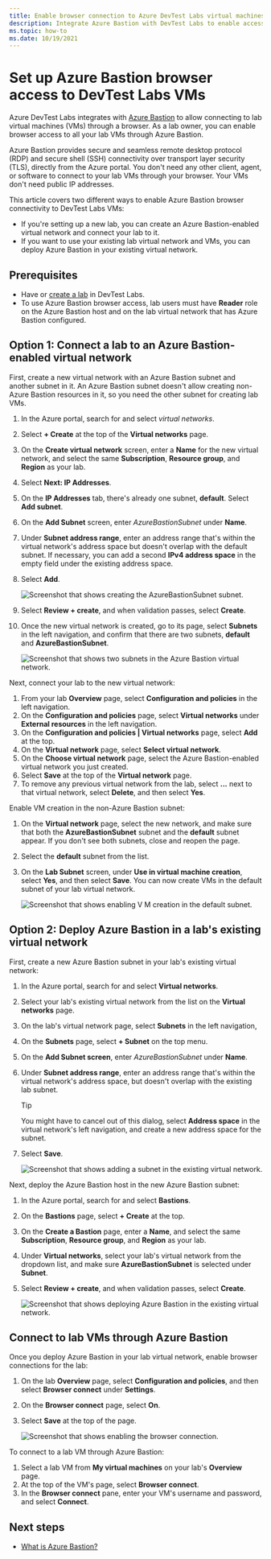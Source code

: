 ```yaml
---
title: Enable browser connection to Azure DevTest Labs virtual machines
description: Integrate Azure Bastion with DevTest Labs to enable accessing lab virtual machines (VMs) through a browser.
ms.topic: how-to
ms.date: 10/19/2021
---
```


# Set up Azure Bastion browser access to DevTest Labs VMs

Azure DevTest Labs integrates with [Azure Bastion](../bastion/index.yml) to allow connecting to lab virtual machines (VMs) through a browser. As a lab owner, you can enable browser access to all your lab VMs through Azure Bastion.

Azure Bastion provides secure and seamless remote desktop protocol (RDP) and secure shell (SSH) connectivity over transport layer security (TLS), directly from the Azure portal. You don't need any other client, agent, or software to connect to your lab VMs through your browser. Your VMs don't need public IP addresses.

This article covers two different ways to enable Azure Bastion browser connectivity to DevTest Labs VMs:

- If you're setting up a new lab, you can create an Azure Bastion-enabled virtual network and connect your lab to it.
- If you want to use your existing lab virtual network and VMs, you can deploy Azure Bastion in your existing virtual network.

## Prerequisites

- Have or [create a lab](tutorial-create-custom-lab.md#create-a-lab) in DevTest Labs.
- To use Azure Bastion browser access, lab users must have **Reader** role on the Azure Bastion host and on the lab virtual network that has Azure Bastion configured.

## Option 1: Connect a lab to an Azure Bastion-enabled virtual network

First, create a new virtual network with an Azure Bastion subnet and another subnet in it. An Azure Bastion subnet doesn't allow creating non-Azure Bastion resources in it, so you need the other subnet for creating lab VMs.

1. In the Azure portal, search for and select *virtual networks*.
1. Select **+ Create** at the top of the **Virtual networks** page.
1. On the **Create virtual network** screen, enter a **Name** for the new virtual network, and select the same **Subscription**, **Resource group**, and **Region** as your lab.
1. Select **Next: IP Addresses**.
1. On the **IP Addresses** tab, there's already one subnet, **default**. Select **Add subnet**.
1. On the **Add Subnet** screen, enter *AzureBastionSubnet* under **Name**.
1. Under **Subnet address range**, enter an address range that's within the virtual network's address space but doesn't overlap with the default subnet. If necessary, you can add a second **IPv4 address space** in the empty field under the existing address space.
1. Select **Add**.

   ![Screenshot that shows creating the AzureBastionSubnet subnet.](media/enable-browser-connection-lab-virtual-machines/create-subnet.png)

1. Select **Review + create**, and when validation passes, select **Create**.
1. Once the new virtual network is created, go to its page, select **Subnets** in the left navigation, and confirm that there are two subnets, **default** and **AzureBastionSubnet**.

   ![Screenshot that shows two subnets in the Azure Bastion virtual network.](media/enable-browser-connection-lab-virtual-machines/second-subnet.png)

Next, connect your lab to the new virtual network:

1. From your lab **Overview** page, select **Configuration and policies** in the left navigation.
1. On the **Configuration and policies** page, select **Virtual networks** under **External resources** in the left navigation.
1. On the **Configuration and policies | Virtual networks** page, select **Add** at the top.
1. On the **Virtual network** page, select **Select virtual network**.
1. On the **Choose virtual network** page, select the Azure Bastion-enabled virtual network you just created.
1. Select **Save** at the top of the **Virtual network** page.
1. To remove any previous virtual network from the lab, select **...** next to that virtual network, select **Delete**, and then select **Yes**. 

Enable VM creation in the non-Azure Bastion subnet:

1. On the **Virtual network** page, select the new network, and make sure that both the **AzureBastionSubnet** subnet and the **default** subnet appear. If you don't see both subnets, close and reopen the page.
1. Select the **default** subnet from the list.
1. On the **Lab Subnet** screen, under **Use in virtual machine creation**, select **Yes**, and then select **Save**. You can now create VMs in the default subnet of your lab virtual network.

   ![Screenshot that shows enabling V M creation in the default subnet.](./media/enable-browser-connection-lab-virtual-machines/enable-vm-creation-subnet.png)

## Option 2: Deploy Azure Bastion in a lab's existing virtual network

First, create a new Azure Bastion subnet in your lab's existing virtual network:

1. In the Azure portal, search for and select **Virtual networks**.
1. Select your lab's existing virtual network from the list on the **Virtual networks** page.
1. On the lab's virtual network page, select **Subnets** in the left navigation,
1. On the **Subnets** page, select **+ Subnet** on the top menu.
1. On the **Add Subnet screen**, enter *AzureBastionSubnet* under **Name**.
1. Under **Subnet address range**, enter an address range that's within the virtual network's address space, but doesn't overlap with the existing lab subnet.
   >[!TIP]
   >You might have to cancel out of this dialog, select **Address space** in the virtual network's left navigation, and create a new address space for the subnet.
1. Select **Save**.

   ![Screenshot that shows adding a subnet in the existing virtual network.](./media/enable-browser-connection-lab-virtual-machines/add-subnet.png)

Next, deploy the Azure Bastion host in the new Azure Bastion subnet:

1. In the Azure portal, search for and select **Bastions**.
1. On the **Bastions** page, select **+ Create** at the top.
1. On the **Create a Bastion** page, enter a **Name**, and select the same **Subscription**, **Resource group**, and **Region** as your lab.
1. Under **Virtual networks**, select your lab's virtual network from the dropdown list, and make sure **AzureBastionSubnet** is selected under **Subnet**.
1. Select **Review + create**, and when validation passes, select **Create**.

   ![Screenshot that shows deploying Azure Bastion in the existing virtual network.](./media/enable-browser-connection-lab-virtual-machines/create-bastion.png)

## Connect to lab VMs through Azure Bastion

Once you deploy Azure Bastion in your lab virtual network, enable browser connections for the lab:

1. On the lab **Overview** page, select **Configuration and policies**, and then select **Browser connect** under **Settings**.
1. On the **Browser connect** page, select **On**.
1. Select **Save** at the top of the page.

   ![Screenshot that shows enabling the browser connection.](./media/enable-browser-connection-lab-virtual-machines/browser-connect.png)

To connect to a lab VM through Azure Bastion:

1. Select a lab VM from **My virtual machines** on your lab's **Overview** page.
1. At the top of the VM's page, select **Browser connect**.
1. In the **Browser connect** pane, enter your VM's username and password, and select **Connect**.

## Next steps
- [What is Azure Bastion?](../bastion/bastion-overview.md)
